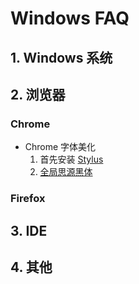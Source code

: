 # Windows FAQ

## 1. Windows 系统

## 2. 浏览器
###  Chrome
* Chrome 字体美化   
    1. 首先安装 [Stylus](https://link.zhihu.com/?target=https%3A//chrome.google.com/webstore/detail/stylus/clngdbkpkpeebahjckkjfobafhncgmne%3Fhl%3Dzh)
    2. [全局思源黑体](https://userstyles.org/styles/123597/theme)

###  Firefox

## 3. IDE

## 4. 其他